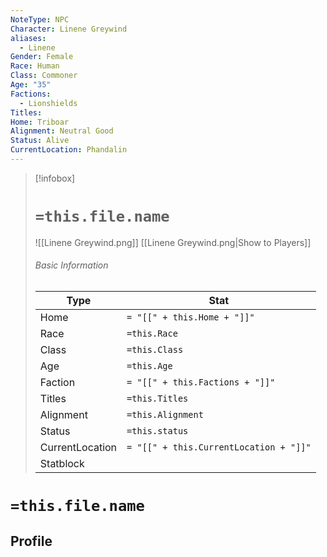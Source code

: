 ```yaml
---
NoteType: NPC
Character: Linene Greywind
aliases:
  - Linene
Gender: Female
Race: Human
Class: Commoner
Age: "35"
Factions:
  - Lionshields
Titles: 
Home: Triboar
Alignment: Neutral Good
Status: Alive
CurrentLocation: Phandalin
---
```




> [!infobox]
> # `=this.file.name`
>![[Linene Greywind.png]]
> [[Linene Greywind.png|Show to Players]]
> ###### Basic Information
> Type |  Stat |
> ---|---|
> Home | `= "[[" + this.Home + "]]"`|
> Race | `=this.Race` |
> Class | `=this.Class` |
> Age | `=this.Age` |
> Faction | `= "[[" + this.Factions + "]]"`|
> Titles | `=this.Titles` |
> Alignment | `=this.Alignment` |
> Status | `=this.status` |
> CurrentLocation| `= "[[" + this.CurrentLocation + "]]"`|
> Statblock | 

# `=this.file.name`
## Profile
